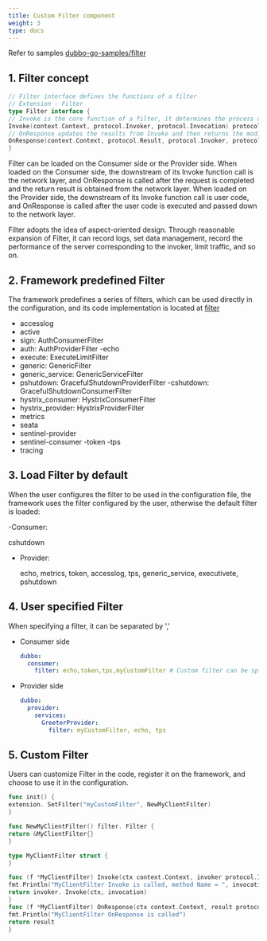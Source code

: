 ```yaml
---
title: Custom Filter component
weight: 3
type: docs
---
```


Refer to samples [dubbo-go-samples/filter](https://github.com/apache/dubbo-go-samples/tree/master/filter)

## 1. Filter concept

```go
// Filter interface defines the functions of a filter
// Extension - Filter
type Filter interface {
// Invoke is the core function of a filter, it determines the process of the filter
Invoke(context.Context, protocol.Invoker, protocol.Invocation) protocol.Result
// OnResponse updates the results from Invoke and then returns the modified results.
OnResponse(context.Context, protocol.Result, protocol.Invoker, protocol.Invocation) protocol.Result
}
```

Filter can be loaded on the Consumer side or the Provider side. When loaded on the Consumer side, the downstream of its Invoke function call is the network layer, and OnResponse is called after the request is completed and the return result is obtained from the network layer. When loaded on the Provider side, the downstream of its Invoke function call is user code, and OnResponse is called after the user code is executed and passed down to the network layer.

Filter adopts the idea of aspect-oriented design. Through reasonable expansion of Filter, it can record logs, set data management, record the performance of the server corresponding to the invoker, limit traffic, and so on.

## 2. Framework predefined Filter

The framework predefines a series of filters, which can be used directly in the configuration, and its code implementation is located at [filter](https://github.com/apache/dubbo-go/tree/3.0/filter)

- accesslog
- active
- sign: AuthConsumerFilter
- auth: AuthProviderFilter
  -echo
- execute: ExecuteLimitFilter
- generic: GenericFilter
- generic_service: GenericServiceFilter
- pshutdown: GracefulShutdownProviderFilter
  -cshutdown: GracefulShutdownConsumerFilter
- hystrix_consumer: HystrixConsumerFilter
- hystrix_provider: HystrixProviderFilter
- metrics
- seata
- sentinel-provider
- sentinel-consumer
  -token
  -tps
- tracing

## 3. Load Filter by default

When the user configures the filter to be used in the configuration file, the framework uses the filter configured by the user, otherwise the default filter is loaded:

-Consumer:

cshutdown

- Provider:

  echo, metrics, token, accesslog, tps, generic_service, executivete, pshutdown

## 4. User specified Filter

When specifying a filter, it can be separated by ','

- Consumer side

  ```yaml
  dubbo:
    consumer:
      filter: echo,token,tps,myCustomFilter # Custom filter can be specified
  ```



- Provider side

  ```yaml
  dubbo:
    provider:
      services:
        GreeterProvider:
          filter: myCustomFilter, echo, tps
  ```

## 5. Custom Filter

Users can customize Filter in the code, register it on the framework, and choose to use it in the configuration.

```go
func init() {
extension. SetFilter("myCustomFilter", NewMyClientFilter)
}

func NewMyClientFilter() filter. Filter {
return &MyClientFilter{}
}

type MyClientFilter struct {
}

func (f *MyClientFilter) Invoke(ctx context.Context, invoker protocol.Invoker, invocation protocol.Invocation) protocol.Result {
fmt.Println("MyClientFilter Invoke is called, method Name = ", invocation.MethodName())
return invoker. Invoke(ctx, invocation)
}
func (f *MyClientFilter) OnResponse(ctx context.Context, result protocol.Result, invoker protocol.Invoker, protocol protocol.Invocation) protocol.Result {
fmt.Println("MyClientFilter OnResponse is called")
return result
}

```


